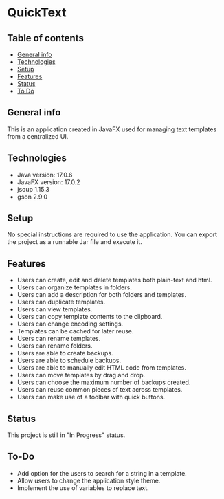 # QuickText

## Table of contents
* [General info](#general-info)
* [Technologies](#technologies)
* [Setup](#setup)
* [Features](#features)
* [Status](#status)
* [To Do](#to-do)

## General info
This is an application created in JavaFX used for managing text templates from a centralized UI.

## Technologies
* Java version: 17.0.6
* JavaFX version: 17.0.2
* jsoup 1.15.3
* gson 2.9.0

## Setup
No special instructions are required to use the application. You can export the project as a runnable Jar file and execute it.

## Features
* Users can create, edit and delete templates both plain-text and html.
* Users can organize templates in folders.
* Users can add a description for both folders and templates.
* Users can duplicate templates.
* Users can view templates.
* Users can copy template contents to the clipboard.
* Users can change encoding settings.
* Templates can be cached for later reuse.
* Users can rename templates.
* Users can rename folders.
* Users are able to create backups.
* Users are able to schedule backups.
* Users are able to manually edit HTML code from templates.
* Users can move templates by drag and drop.
* Users can choose the maximum number of backups created.
* Users can reuse common pieces of text across templates.
* Users can make use of a toolbar with quick buttons.

## Status
This project is still in "In Progress" status.


## To-Do

* Add option for the users to search for a string in a template.
* Allow users to change the application style theme.
* Implement the use of variables to replace text.